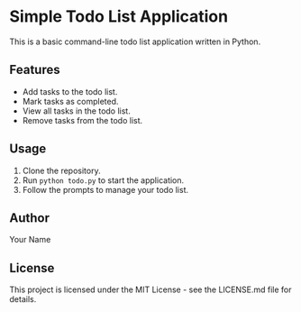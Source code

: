 # Simple Todo List Application

This is a basic command-line todo list application written in Python.

## Features

- Add tasks to the todo list.
- Mark tasks as completed.
- View all tasks in the todo list.
- Remove tasks from the todo list.

## Usage

1. Clone the repository.
2. Run `python todo.py` to start the application.
3. Follow the prompts to manage your todo list.

## Author

Your Name

## License

This project is licensed under the MIT License - see the LICENSE.md file for details.

